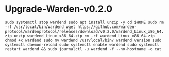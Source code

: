# Upgrade-Warden-v0.2.0
``sudo systemctl stop wardend
sudo apt install unzip -y
cd $HOME
sudo rm -rf /usr/local/bin/wardend
wget https://github.com/warden-protocol/wardenprotocol/releases/download/v0.2.0/wardend_Linux_x86_64.zip
unzip wardend_Linux_x86_64.zip
rm -rf wardend_Linux_x86_64.zip
chmod +x wardend
sudo mv wardend /usr/local/bin/
wardend version
sudo systemctl daemon-reload
sudo systemctl enable wardend
sudo systemctl restart wardend && sudo journalctl -u wardend -f --no-hostname -o cat``
